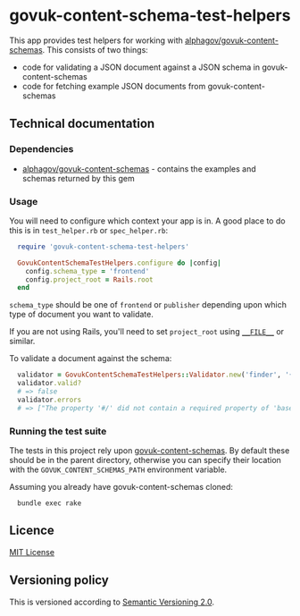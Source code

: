 # govuk-content-schema-test-helpers

This app provides test helpers for working with [alphagov/govuk-content-schemas](https://github.com/alphagov/govuk-content-schemas). This consists of two things:

* code for validating a JSON document against a JSON schema in govuk-content-schemas
* code for fetching example JSON documents from govuk-content-schemas


## Technical documentation

### Dependencies

- [alphagov/govuk-content-schemas](https://github.com/alphagov/govuk-content-schemas) - contains the examples and schemas returned by this gem

### Usage

You will need to configure which context your app is in. A good place to do this is in `test_helper.rb` or `spec_helper.rb`:

```ruby
  require 'govuk-content-schema-test-helpers'

  GovukContentSchemaTestHelpers.configure do |config|
    config.schema_type = 'frontend'
    config.project_root = Rails.root
  end
```

`schema_type` should be one of `frontend` or `publisher` depending upon which type of document you want to validate.

If you are not using Rails, you'll need to set `project_root` using [`__FILE__`](http://ruby-doc.org/docs/keywords/1.9/Object.html#method-i-__FILE__) or similar.


To validate a document against the schema:

```ruby
  validator = GovukContentSchemaTestHelpers::Validator.new('finder', '{ "some": "json" }')
  validator.valid?
  # => false
  validator.errors
  # => ["The property '#/' did not contain a required property of 'base_path'", ...]
```


### Running the test suite

The tests in this project rely upon [govuk-content-schemas](http://github.com/alphagov/govuk-content-schemas). By default these should be in the parent directory, otherwise you can specify their location with the `GOVUK_CONTENT_SCHEMAS_PATH` environment variable.

Assuming you already have govuk-content-schemas cloned:

```
  bundle exec rake
```


## Licence

[MIT License](LICENCE)

## Versioning policy

This is versioned according to [Semantic Versioning 2.0](http://semver.org/).
